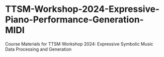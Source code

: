 # TTSM-Workshop-2024-Expressive-Piano-Performance-Generation-MIDI
Course Materials for TTSM Workshop 2024: Expressive Symbolic Music Data Processing and Generation
